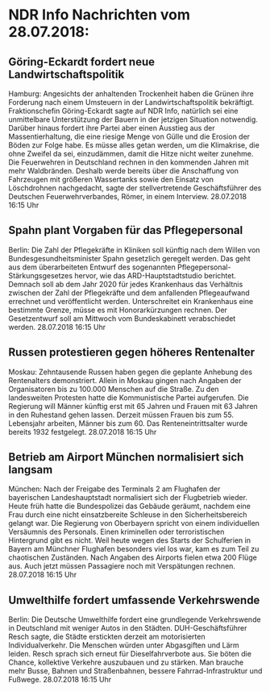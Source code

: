 # NDR Info Nachrichten vom 28.07.2018:


## Göring-Eckardt fordert neue Landwirtschaftspolitik
Hamburg: Angesichts der anhaltenden Trockenheit haben die Grünen ihre Forderung nach einem Umsteuern in der Landwirtschaftspolitik bekräftigt. Fraktionschefin Göring-Eckardt sagte auf NDR Info, natürlich sei eine unmittelbare Unterstützung der Bauern in der jetzigen Situation notwendig. Darüber hinaus fordert ihre Partei aber einen Ausstieg aus der Massentierhaltung, die eine riesige Menge von Gülle und die Erosion der Böden zur Folge habe. Es müsse alles getan werden, um die Klimakrise, die ohne Zweifel da sei, einzudämmen, damit die Hitze nicht weiter zunehme. Die Feuerwehren in Deutschland rechnen in den kommenden Jahren mit mehr Waldbränden. Deshalb werde bereits über die Anschaffung von Fahrzeugen mit größeren Wassertanks sowie den Einsatz von Löschdrohnen nachgedacht, sagte der stellvertretende Geschäftsführer des Deutschen Feuerwehrverbandes, Römer, in einem Interview. 28.07.2018 16:15 Uhr 

## Spahn plant Vorgaben für das Pflegepersonal
Berlin: Die Zahl der Pflegekräfte in Kliniken soll künftig nach dem Willen von Bundesgesundheitsminister Spahn gesetzlich geregelt werden. Das geht aus dem überarbeiteten Entwurf des sogenannten Pflegepersonal-Stärkungsgesetzes hervor, wie das ARD-Hauptstadtstudio berichtet. Demnach soll ab dem Jahr 2020 für jedes Krankenhaus das Verhältnis zwischen der Zahl der Pflegekräfte und dem anfallenden Pflegeaufwand errechnet und veröffentlicht werden. Unterschreitet ein Krankenhaus eine bestimmte Grenze, müsse es mit Honorarkürzungen rechnen. Der Gesetzentwurf soll am Mittwoch vom Bundeskabinett verabschiedet werden. 28.07.2018 16:15 Uhr 

## Russen protestieren gegen höheres Rentenalter
Moskau:     Zehntausende Russen haben gegen die geplante Anhebung des Rentenalters demonstriert. Allein in Moskau gingen nach Angaben der Organisatoren bis zu 100.000 Menschen auf die Straße. Zu den landesweiten Protesten hatte die Kommunistische Partei aufgerufen. Die Regierung will Männer künftig erst mit 65 Jahren und Frauen mit 63 Jahren in den Ruhestand gehen lassen. Derzeit müssen Frauen bis zum 55. Lebensjahr arbeiten, Männer bis zum 60. Das Renteneintrittsalter wurde bereits 1932 festgelegt. 28.07.2018 16:15 Uhr 

## Betrieb am Airport München normalisiert sich langsam
München: Nach der Freigabe des Terminals 2 am Flughafen der bayerischen Landeshauptstadt normalisiert sich der Flugbetrieb wieder. Heute früh hatte die Bundespolizei das Gebäude geräumt, nachdem eine Frau durch eine nicht einsatzbereite Schleuse in den Sicherheitsbereich gelangt war. Die Regierung von Oberbayern spricht von einem individuellen Versäumnis des Personals. Einen kriminellen oder terroristischen Hintergrund gibt es nicht. Weil heute wegen des Starts der Schulferien in Bayern am Münchner Flughafen besonders viel los war, kam es zum Teil zu chaotischen Zuständen. Nach Angaben des Airports fielen etwa 200 Flüge aus. Auch jetzt müssen Passagiere noch mit Verspätungen rechnen. 28.07.2018 16:15 Uhr 

## Umwelthilfe fordert umfassende Verkehrswende
Berlin: Die Deutsche Umwelthilfe fordert eine grundlegende Verkehrswende in Deutschland mit weniger Autos in den Städten. DUH-Geschäftsführer Resch sagte, die Städte erstickten derzeit am motorisierten Individualverkehr. Die Menschen würden unter Abgasgiften und Lärm leiden. Resch sprach sich erneut für Dieselfahrverbote aus. Sie böten die Chance, kollektive Verkehre auszubauen und zu stärken. Man brauche mehr Busse, Bahnen und Straßenbahnen, bessere Fahrrad-Infrastruktur und Fußwege. 28.07.2018 16:15 Uhr 
